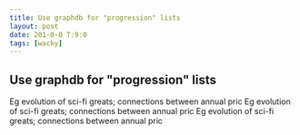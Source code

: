 ```yaml
---
title: Use graphdb for "progression" lists
layout: post
date: 201-0-0 T:9:0
tags: [wacky]
---
```

## Use graphdb for "progression" lists

Eg evolution of sci-fi greats\; connections between annual pricEg evolution of sci-fi greats\; connections between annual pricEg evolution of sci-fi greats\; connections between annual pric
